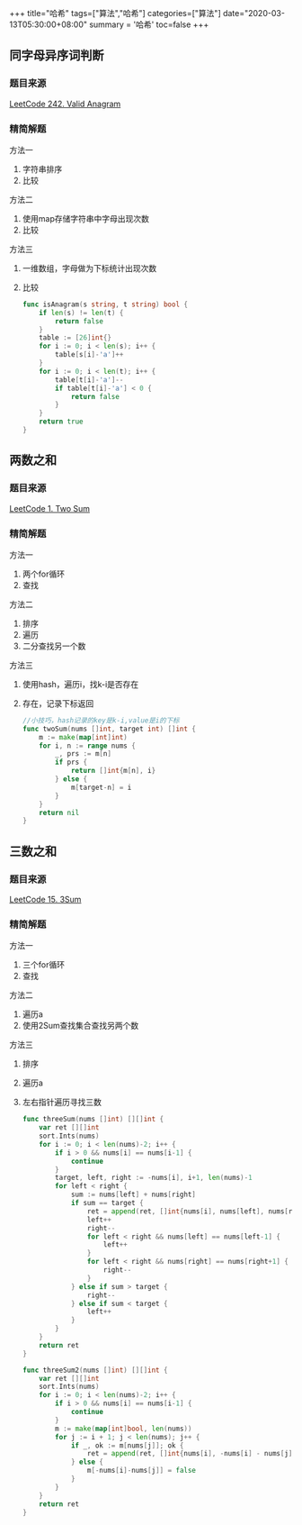 +++
title="哈希"
tags=["算法","哈希"]
categories=["算法"]
date="2020-03-13T05:30:00+08:00"
summary = '哈希'
toc=false
+++

同字母异序词判断
----------------

### 题目来源

[LeetCode 242. Valid Anagram](https://leetcode.com/problems/valid-anagram/)

### 精简解题

方法一

1.	字符串排序
2.	比较

方法二

1.	使用map存储字符串中字母出现次数
2.	比较

方法三

1.	一维数组，字母做为下标统计出现次数
2.	比较

	```go
	func isAnagram(s string, t string) bool {
		if len(s) != len(t) {
			return false
		}
		table := [26]int{}
		for i := 0; i < len(s); i++ {
			table[s[i]-'a']++
		}
		for i := 0; i < len(t); i++ {
			table[t[i]-'a']--
			if table[t[i]-'a'] < 0 {
				return false
			}
		}
		return true
	}
	```

两数之和
--------

### 题目来源

[LeetCode 1. Two Sum](https://leetcode.com/problems/two-sum/)

### 精简解题

方法一

1.	两个for循环
2.	查找

方法二

1.	排序
2.	遍历
3.	二分查找另一个数

方法三

1.	使用hash，遍历i，找k-i是否存在
2.	存在，记录下标返回

	```go
	//小技巧，hash记录的key是k-i,value是i的下标
	func twoSum(nums []int, target int) []int {
		m := make(map[int]int)
		for i, n := range nums {
			_, prs := m[n]
			if prs {
				return []int{m[n], i}
			} else {
				m[target-n] = i
			}
		}
		return nil
	}
	```

三数之和
--------

### 题目来源

[LeetCode 15. 3Sum](https://leetcode.com/problems/3sum/)

### 精简解题

方法一

1.	三个for循环
2.	查找

方法二

1.	遍历a
2.	使用2Sum查找集合查找另两个数

方法三

1.	排序
2.	遍历a
3.	左右指针遍历寻找三数

	```go
	func threeSum(nums []int) [][]int {
		var ret [][]int
		sort.Ints(nums)
		for i := 0; i < len(nums)-2; i++ {
			if i > 0 && nums[i] == nums[i-1] {
				continue
			}
			target, left, right := -nums[i], i+1, len(nums)-1
			for left < right {
				sum := nums[left] + nums[right]
				if sum == target {
					ret = append(ret, []int{nums[i], nums[left], nums[right]})
					left++
					right--
					for left < right && nums[left] == nums[left-1] {
						left++
					}
					for left < right && nums[right] == nums[right+1] {
						right--
					}
				} else if sum > target {
					right--
				} else if sum < target {
					left++
				}
			}
		}
		return ret
	}

	func threeSum2(nums []int) [][]int {
		var ret [][]int
		sort.Ints(nums)
		for i := 0; i < len(nums)-2; i++ {
			if i > 0 && nums[i] == nums[i-1] {
				continue
			}
			m := make(map[int]bool, len(nums))
			for j := i + 1; j < len(nums); j++ {
				if _, ok := m[nums[j]]; ok {
					ret = append(ret, []int{nums[i], -nums[i] - nums[j], nums[j]})
				} else {
					m[-nums[i]-nums[j]] = false
				}
			}
		}
		return ret
	}
	```

